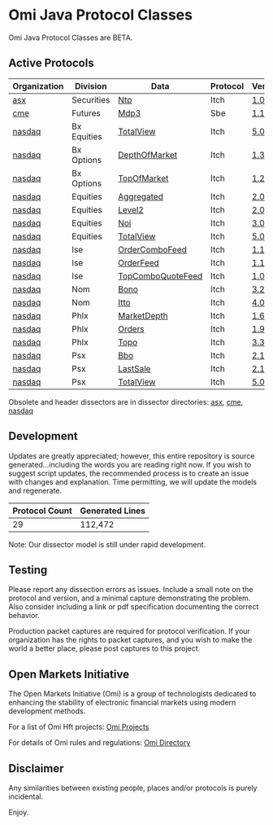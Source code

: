 # Omi Java Protocol Classes

Omi Java Protocol Classes are BETA.


## Active Protocols

| Organization | Division | Data | Protocol | Version | Date | [Testing][Omi.Glossary.Testing] |
| --- | --- | --- | --- | --- | --- | --- |
| [asx][asx.Directory] | Securities | [Ntp][Asx.Securities.Ntp.Itch.v1.05.Dissector] | Itch | [1.05][Asx.Securities.Ntp.Itch.v1.05.Dissector] | 12/1/2017 | [Untested][Omi.Glossary.Testing.Untested] |
| [cme][cme.Directory] | Futures | [Mdp3][Cme.Futures.Mdp3.Sbe.v1.11.Dissector] | Sbe | [1.11][Cme.Futures.Mdp3.Sbe.v1.11.Dissector] | 3/3/2020 | [Untested][Omi.Glossary.Testing.Untested] |
| [nasdaq][nasdaq.Directory] | Bx Equities | [TotalView][Nasdaq.Bx.Equities.TotalView.Itch.v5.0.Dissector] | Itch | [5.0][Nasdaq.Bx.Equities.TotalView.Itch.v5.0.Dissector] | 5/23/2018 | [Untested][Omi.Glossary.Testing.Untested] |
| [nasdaq][nasdaq.Directory] | Bx Options | [DepthOfMarket][Nasdaq.Bx.Options.DepthOfMarket.Itch.v1.3.Dissector] | Itch | [1.3][Nasdaq.Bx.Options.DepthOfMarket.Itch.v1.3.Dissector] | 11/2/2017 | [Untested][Omi.Glossary.Testing.Untested] |
| [nasdaq][nasdaq.Directory] | Bx Options | [TopOfMarket][Nasdaq.Bx.Options.TopOfMarket.Itch.v1.2.Dissector] | Itch | [1.2][Nasdaq.Bx.Options.TopOfMarket.Itch.v1.2.Dissector] | 11/2/2017 | [Untested][Omi.Glossary.Testing.Untested] |
| [nasdaq][nasdaq.Directory] | Equities | [Aggregated][Nasdaq.Equities.Aggregated.Itch.v2.0.Dissector] | Itch | [2.0][Nasdaq.Equities.Aggregated.Itch.v2.0.Dissector] | 9/12/2017 | [Untested][Omi.Glossary.Testing.Untested] |
| [nasdaq][nasdaq.Directory] | Equities | [Level2][Nasdaq.Equities.Level2.Itch.v2.0.Dissector] | Itch | [2.0][Nasdaq.Equities.Level2.Itch.v2.0.Dissector] | 5/3/2018 | [Untested][Omi.Glossary.Testing.Untested] |
| [nasdaq][nasdaq.Directory] | Equities | [Noi][Nasdaq.Equities.Noi.Itch.v3.0.Dissector] | Itch | [3.0][Nasdaq.Equities.Noi.Itch.v3.0.Dissector] | 9/12/2017 | [Untested][Omi.Glossary.Testing.Untested] |
| [nasdaq][nasdaq.Directory] | Equities | [TotalView][Nasdaq.Equities.TotalView.Itch.v5.0.Dissector] | Itch | [5.0][Nasdaq.Equities.TotalView.Itch.v5.0.Dissector] | 9/12/2017 | [Untested][Omi.Glossary.Testing.Untested] |
| [nasdaq][nasdaq.Directory] | Ise | [OrderComboFeed][Nasdaq.Ise.OrderComboFeed.Itch.v1.1.Dissector] | Itch | [1.1][Nasdaq.Ise.OrderComboFeed.Itch.v1.1.Dissector] | 6/13/2017 | [Untested][Omi.Glossary.Testing.Untested] |
| [nasdaq][nasdaq.Directory] | Ise | [OrderFeed][Nasdaq.Ise.OrderFeed.Itch.v1.1.Dissector] | Itch | [1.1][Nasdaq.Ise.OrderFeed.Itch.v1.1.Dissector] | 8/23/2017 | [Untested][Omi.Glossary.Testing.Untested] |
| [nasdaq][nasdaq.Directory] | Ise | [TopComboQuoteFeed][Nasdaq.Ise.TopComboQuoteFeed.Itch.v1.0.Dissector] | Itch | [1.0][Nasdaq.Ise.TopComboQuoteFeed.Itch.v1.0.Dissector] | 8/23/2017 | [Untested][Omi.Glossary.Testing.Untested] |
| [nasdaq][nasdaq.Directory] | Nom | [Bono][Nasdaq.Nom.Bono.Itch.v3.2.Dissector] | Itch | [3.2][Nasdaq.Nom.Bono.Itch.v3.2.Dissector] | 11/2/2017 | [Untested][Omi.Glossary.Testing.Untested] |
| [nasdaq][nasdaq.Directory] | Nom | [Itto][Nasdaq.Nom.Itto.Itch.v4.0.Dissector] | Itch | [4.0][Nasdaq.Nom.Itto.Itch.v4.0.Dissector] | 2/8/2018 | [Untested][Omi.Glossary.Testing.Untested] |
| [nasdaq][nasdaq.Directory] | Phlx | [MarketDepth][Nasdaq.Phlx.MarketDepth.Itch.v1.6.Dissector] | Itch | [1.6][Nasdaq.Phlx.MarketDepth.Itch.v1.6.Dissector] | 3/8/2018 | [Untested][Omi.Glossary.Testing.Untested] |
| [nasdaq][nasdaq.Directory] | Phlx | [Orders][Nasdaq.Phlx.Orders.Itch.v1.9.Dissector] | Itch | [1.9][Nasdaq.Phlx.Orders.Itch.v1.9.Dissector] | 8/10/2015 | [Untested][Omi.Glossary.Testing.Untested] |
| [nasdaq][nasdaq.Directory] | Phlx | [Topo][Nasdaq.Phlx.Topo.Itch.v3.3.Dissector] | Itch | [3.3][Nasdaq.Phlx.Topo.Itch.v3.3.Dissector] | 11/2/2017 | [Untested][Omi.Glossary.Testing.Untested] |
| [nasdaq][nasdaq.Directory] | Psx | [Bbo][Nasdaq.Psx.Bbo.Itch.v2.1.Dissector] | Itch | [2.1][Nasdaq.Psx.Bbo.Itch.v2.1.Dissector] | 5/3/2018 | [Untested][Omi.Glossary.Testing.Untested] |
| [nasdaq][nasdaq.Directory] | Psx | [LastSale][Nasdaq.Psx.LastSale.Itch.v2.1.Dissector] | Itch | [2.1][Nasdaq.Psx.LastSale.Itch.v2.1.Dissector] | 5/3/2018 | [Untested][Omi.Glossary.Testing.Untested] |
| [nasdaq][nasdaq.Directory] | Psx | [TotalView][Nasdaq.Psx.TotalView.Itch.v5.0.Dissector] | Itch | [5.0][Nasdaq.Psx.TotalView.Itch.v5.0.Dissector] | 5/3/2018 | [Untested][Omi.Glossary.Testing.Untested] |

Obsolete and header dissectors are in dissector directories: [asx][asx.Directory], [cme][cme.Directory], [nasdaq][nasdaq.Directory]

## Development

Updates are greatly appreciated; however, this entire repository is source generated...including the words you are reading right now. If you wish to suggest script updates, the recommended process is to create an issue with changes and explanation.  Time permitting, we will update the models and regenerate.

| Protocol Count | Generated Lines |
| --- | --- |
| 29 | 112,472 |

Note: Our dissector model is still under rapid development.

## Testing

Please report any dissection errors as issues.  Include a small note on the protocol and version, and a minimal capture demonstrating the problem. Also consider including a link or pdf specification documenting the correct behavior.

Production packet captures are required for protocol verification.  If your organization has the rights to packet captures, and you wish to make the world a better place, please post captures to this project.

## Open Markets Initiative

The Open Markets Initiative (Omi) is a group of technologists dedicated to enhancing the stability of electronic financial markets using modern development methods.

For a list of Omi Hft projects: [Omi Projects](https://github.com/Open-Markets-Initiative/Directory/tree/master/Projects "Open Markets Initiative Projects")

For details of Omi rules and regulations: [Omi Directory](https://github.com/Open-Markets-Initiative/Directory "Open Markets Initiative Directory")
## Disclaimer

Any similarities between existing people, places and/or protocols is purely incidental.

Enjoy.

[Omi Projects]: https://github.com/Open-Markets-Initiative/Directory/tree/master/Projects "Open Markets Initiative Projects"
[Omi Rules and Regulations]: https://github.com/Open-Markets-Initiative/Directory/tree/master/License "Open Markets Initiative Rules and Regulations"

[Omi.Glossary.Testing]: https://github.com/Open-Markets-Initiative/Directory/blob/master/Glossary/Testing.md "Protocol Testing Status"
[Omi.Glossary.Testing.Verified]: https://github.com/Open-Markets-Initiative/Directory/blob/master/Glossary/Testing.md "Testing Status: Protocol has been tested on live data"
[Omi.Glossary.Testing.Incomplete]: https://github.com/Open-Markets-Initiative/Directory/blob/master/Glossary/Testing.md "Testing Status: Protocol has been tested on live data but contains known issues"
[Omi.Glossary.Testing.Beta]: https://github.com/Open-Markets-Initiative/Directory/blob/master/Glossary/Testing.md "Testing Status: Protocol has not been tested and structure is speculative"
[Omi.Glossary.Testing.Untested]: https://github.com/Open-Markets-Initiative/Directory/blob/master/Glossary/Testing.md "Testing Status: Protocol has not been tested on live data"

[Asx.Directory]: https://github.com/Open-Markets-Initiative/omi.java.classes/tree/master/src/main/java/com/omi/asx "Australian Securities Exchange"
[Cme.Directory]: https://github.com/Open-Markets-Initiative/omi.java.classes/tree/master/src/main/java/com/omi/cme "Chicago Mercantile Exchange"
[Nasdaq.Directory]: https://github.com/Open-Markets-Initiative/omi.java.classes/tree/master/src/main/java/com/omi/nasdaq "National Association of Securities Dealers Automated Quotations"

[Asx.Securities.Ntp.Itch.v1.05.Dissector]: https://github.com/Open-Markets-Initiative/omi.java.classes/blob/master/Asx/AsxSecuritiesNtpItchv105.java "Asx Securities Ntp Itch v1.05 Java Protocol Class"
[Cme.Futures.Mdp3.Sbe.v1.11.Dissector]: https://github.com/Open-Markets-Initiative/omi.java.classes/blob/master/Cme/CmeFuturesMdp3Sbev111.java "Cme Futures Mdp3 Sbe v1.11 Java Protocol Class"
[Nasdaq.Bx.Equities.TotalView.Itch.v5.0.Dissector]: https://github.com/Open-Markets-Initiative/omi.java.classes/blob/master/Nasdaq/NasdaqBxEquitiesTotalViewItchv50.java "Nasdaq Bx Equities TotalView Itch v5.0 Java Protocol Class"
[Nasdaq.Bx.Options.TopOfMarket.Itch.v1.2.Dissector]: https://github.com/Open-Markets-Initiative/omi.java.classes/blob/master/Nasdaq/NasdaqBxOptionsTopOfMarketItchv12.java "Nasdaq Bx Options TopOfMarket Itch v1.2 Java Protocol Class"
[Nasdaq.Bx.Options.DepthOfMarket.Itch.v1.3.Dissector]: https://github.com/Open-Markets-Initiative/omi.java.classes/blob/master/Nasdaq/NasdaqBxOptionsDepthOfMarketItchv13.java "Nasdaq Bx Options DepthOfMarket Itch v1.3 Java Protocol Class"
[Nasdaq.Ise.OrderComboFeed.Itch.v1.1.Dissector]: https://github.com/Open-Markets-Initiative/omi.java.classes/blob/master/Nasdaq/NasdaqIseOrderComboFeedItchv11.java "Nasdaq Ise OrderComboFeed Itch v1.1 Java Protocol Class"
[Nasdaq.Ise.OrderFeed.Itch.v1.1.Dissector]: https://github.com/Open-Markets-Initiative/omi.java.classes/blob/master/Nasdaq/NasdaqIseOrderFeedItchv11.java "Nasdaq Ise OrderFeed Itch v1.1 Java Protocol Class"
[Nasdaq.Ise.TopComboQuoteFeed.Itch.v1.0.Dissector]: https://github.com/Open-Markets-Initiative/omi.java.classes/blob/master/Nasdaq/NasdaqIseTopComboQuoteFeedItchv10.java "Nasdaq Ise TopComboQuoteFeed Itch v1.0 Java Protocol Class"
[Nasdaq.Nom.Bono.Itch.v3.2.Dissector]: https://github.com/Open-Markets-Initiative/omi.java.classes/blob/master/Nasdaq/NasdaqNomBonoItchv32.java "Nasdaq Nom Bono Itch v3.2 Java Protocol Class"
[Nasdaq.Nom.Itto.Itch.v4.0.Dissector]: https://github.com/Open-Markets-Initiative/omi.java.classes/blob/master/Nasdaq/NasdaqNomIttoItchv40.java "Nasdaq Nom Itto Itch v4.0 Java Protocol Class"
[Nasdaq.Phlx.MarketDepth.Itch.v1.6.Dissector]: https://github.com/Open-Markets-Initiative/omi.java.classes/blob/master/Nasdaq/NasdaqPhlxMarketDepthItchv16.java "Nasdaq Phlx MarketDepth Itch v1.6 Java Protocol Class"
[Nasdaq.Phlx.Orders.Itch.v1.9.Dissector]: https://github.com/Open-Markets-Initiative/omi.java.classes/blob/master/Nasdaq/NasdaqPhlxOrdersItchv19.java "Nasdaq Phlx Orders Itch v1.9 Java Protocol Class"
[Nasdaq.Phlx.Topo.Itch.v3.3.Dissector]: https://github.com/Open-Markets-Initiative/omi.java.classes/blob/master/Nasdaq/NasdaqPhlxTopoItchv33.java "Nasdaq Phlx Topo Itch v3.3 Java Protocol Class"
[Nasdaq.Psx.LastSale.Itch.v2.1.Dissector]: https://github.com/Open-Markets-Initiative/omi.java.classes/blob/master/Nasdaq/NasdaqPsxLastSaleItchv21.java "Nasdaq Psx LastSale Itch v2.1 Java Protocol Class"
[Nasdaq.Psx.TotalView.Itch.v5.0.Dissector]: https://github.com/Open-Markets-Initiative/omi.java.classes/blob/master/Nasdaq/NasdaqPsxTotalViewItchv50.java "Nasdaq Psx TotalView Itch v5.0 Java Protocol Class"
[Nasdaq.Psx.Bbo.Itch.v2.1.Dissector]: https://github.com/Open-Markets-Initiative/omi.java.classes/blob/master/Nasdaq/NasdaqPsxBboItchv21.java "Nasdaq Psx Bbo Itch v2.1 Java Protocol Class"
[Nasdaq.Equities.Aggregated.Itch.v2.0.Dissector]: https://github.com/Open-Markets-Initiative/omi.java.classes/blob/master/Nasdaq/NasdaqEquitiesAggregatedItchv20.java "Nasdaq Equities Aggregated Itch v2.0 Java Protocol Class"
[Nasdaq.Equities.Level2.Itch.v2.0.Dissector]: https://github.com/Open-Markets-Initiative/omi.java.classes/blob/master/Nasdaq/NasdaqEquitiesLevel2Itchv20.java "Nasdaq Equities Level2 Itch v2.0 Java Protocol Class"
[Nasdaq.Equities.Noi.Itch.v3.0.Dissector]: https://github.com/Open-Markets-Initiative/omi.java.classes/blob/master/Nasdaq/NasdaqEquitiesNoiItchv30.java "Nasdaq Equities Noi Itch v3.0 Java Protocol Class"
[Nasdaq.Equities.TotalView.Itch.v5.0.Dissector]: https://github.com/Open-Markets-Initiative/omi.java.classes/blob/master/Nasdaq/NasdaqEquitiesTotalViewItchv50.java "Nasdaq Equities TotalView Itch v5.0 Java Protocol Class"
